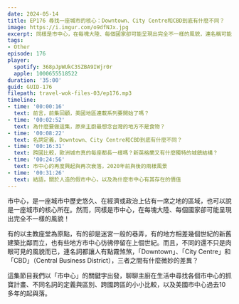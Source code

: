 ```yaml
---
date: 2024-05-14
title: EP176 尋找一座城市的核心：Downtown、City Centre和CBD到底有什麼不同？
image: https://i.imgur.com/o9dfNJx.jpg
excerpt: 同樣是市中心，在每塊大陸、每個國家卻可能呈現出完全不一樣的風貌，連名稱可能都不同！Downtown、City Centre和CBD到底有何差異？
tags:
- Other
episode: 176
player:
  spotify: 368pJpWUkC3SZBA9IWjr0r
  apple: 1000655518522
duration: '35:00'
guid: GUID-176
filepath: travel-wok-files-03/ep176.mp3
timeline:
- time: '00:00:16'
  text: 前言，前集回顧，美國地區連載系列要開始了嗎？
- time: '00:02:52'
  text: 為什麼要做這集，原來主廚最想念台灣的地方不是食物？
- time: '00:08:22'
  text: 名詞定義，Downtown、City Centre和CBD到底有什麼不同？
- time: '00:16:31'
  text: 跨國比較，歐洲城市真的每座都長一樣嗎？新英格蘭又有什麼獨特的城鎮結構？
- time: '00:24:56'
  text: 市中心的再度興起與再次衰落，2020年前與後的兩樣風景
- time: '00:31:26'
  text: 結語，關於人造的假市中心，以及為什麼市中心有其存在的價值
---
```

市中心，是一座城市中歷史悠久、在經濟或政治上佔有一席之地的區域，也可以說是一座城市的核心所在。然而，同樣是市中心，在每塊大陸、每個國家卻可能呈現出完全不一樣的風貌！

有的以主教座堂為原點，有的卻是迷宮一般的巷弄，有的地方相差幾個世紀的新舊建築比鄰而立，也有些地方市中心彷彿停留在上個世紀。而且，不同的還不只是肉眼可見的風貌而已，連名詞都讓人有點霧煞煞，「Downtown」、「City Centre」和「CBD」（Central Business District），三者之間有什麼微妙的差異？

這集節目我們以「市中心」的關鍵字出發，聊聊主廚在生活中尋找各個市中心的抓寶計畫、不同名詞的定義與區別、跨國跨區的小小比較，以及美國市中心過去10多年的起與落。

